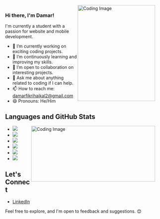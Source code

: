 

   <img align="right" src="https://github.com/Shade2012/Shade2012/assets/123221071/334348de-9b64-424b-a6b7-2f1b1f25a3a8" width="250px" height="310px"  alt="Coding Image" style="margin-right: 20px;">
   <div style="margin-bottom: 40px">
    <h3>Hi there, I'm Damar!</h3>
    <p>I'm currently a student with a passion for website and mobile development.</p>
    <ul>
      <li>🔭 I’m currently working on exciting coding projects.</li>
      <li>🌱 I’m continuously learning and improving my skills.</li>
      <li>👯 I’m open to collaboration on interesting projects.</li>
      <li>💬 Ask me about anything related to coding if I can help.</li>
      <li>📫 How to reach me: <a href="https://mail.google.com/mail/u/0/#inbox?compose=new">damarfikrihaikal2@gmail.com</a></li>
      <li>😄 Pronouns: He/Him</li>
    </ul>

## Languages and GitHub Stats 
   <img align="right" src="https://github-readme-stats.vercel.app/api?username=Shade2012&show_icons=true&theme=radical" width="400px" height="180px" alt="Coding Image" style="margin-right: 20px;">
   <div style="margin-bottom: 40px">
    <ul>
      <li><img src="https://img.shields.io/badge/HTML5-E34F26?style=flat&logo=html5&logoColor=white"></li>
      <li><img src="https://img.shields.io/badge/CSS3-1572B6?style=flat&logo=css3&logoColor=white"></li>
      <li><img src="https://img.shields.io/badge/Java-007396?style=flat&logo=java&logoColor=white"></li>
      <li><img src="https://img.shields.io/badge/Dart-0175C2?style=flat&logo=dart&logoColor=white"></li>
      <li><img src="https://img.shields.io/badge/PHP-777BB4?style=flat&logo=php&logoColor=white"></li>
      <li><img src="https://img.shields.io/badge/JavaScript-F7DF1E?style=flat&logo=javascript&logoColor=black"></li>
    </ul>



## Let's Connect

- [LinkedIn](https://www.linkedin.com/in/damar-fikri-haikal-539b65294/)


Feel free to explore, and I'm open to feedback and suggestions. 😊

